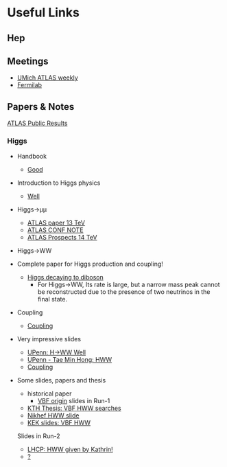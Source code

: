# Useful Links

## Hep

## Meetings

* [UMich ATLAS weekly](https://indico.cern.ch/category/529/)
* [Fermilab](http://theory.fnal.gov/jetp/)

## Papers & Notes

[ATLAS Public Results](https://twiki.cern.ch/twiki/bin/view/AtlasPublic/HiggsPublicResults)

### Higgs

* Handbook 
  * [Good](https://arxiv.org/pdf/1307.1347.pdf)
  
* Introduction to Higgs physics
  * [Well](https://cds.cern.ch/record/272356/files/9411325.pdf)

* Higgs&rightarrow;&mu;&mu;
  * [ATLAS paper 13 TeV](https://arxiv.org/pdf/1705.04582.pdf)
  * [ATLAS CONF NOTE](https://cds.cern.ch/record/2628763/files/ATLAS-CONF-2018-026.pdf)
  * [ATLAS Prospects 14 TeV](https://cds.cern.ch/record/2319741/files/ATL-PHYS-PUB-2018-006.pdf)


* Higgs&rightarrow;WW
 * Complete paper for Higgs production and coupling!
   * [Higgs decaying to diboson](https://ac.els-cdn.com/S0370269313006369/1-s2.0-S0370269313006369-main.pdf?_tid=651966e2-ceba-4cfd-b78e-12bd50a5ea85&acdnat=1545409277_7f8fec715c8dac26948dd16b868bcb6c)
      * For Higgs&rightarrow;WW,
      Its rate is large, but a narrow mass peak cannot be reconstructed due to the presence of two neutrinos in the final state. 
      
 * Coupling 
   * [Coupling](https://indico.cern.ch/event/477407/contributions/2197206/attachments/1369127/2075542/Guindon_HiggsCoupling2016.pdf)
      
      
 * Very impressive slides
   * [UPenn: H->WW Well](http://www.hep.upenn.edu/HEP_website_09/Talks/Seminars/talks/2014_Joana.pdf)
   * [UPenn - Tae Min Hong: HWW](https://web.fnal.gov/organization/theory/JETP/2014/TaeMinHong20140124_FNALWineAndCheese.pdf)
   * [Coupling](https://indico.desy.de/indico/event/6527/contribution/13/material/5/0.pdf)

 * Some slides, papers and thesis
   * historical paper
     * [VBF origin](https://lib-extopc.kek.jp/preprints/PDF/1984/8403/8403049.pdf)
   slides in Run-1
   * [KTH Thesis: VBF HWW searches](http://gluon.particle.kth.se/~jostran/Masters/ErikDahlberg.pdf)
   * [Nikhef HWW slide](https://cds.cern.ch/record/1745985/files/ATL-PHYS-SLIDE-2014-489.pdf)
   * [KEK slides: VBF HWW](http://atlas.kek.jp/physics/Prague-kanzaki-1.pdf)
   
   Slides in Run-2
   * [LHCP: HWW given by Kathrin!](https://indico.cern.ch/event/517784/contributions/2558856/attachments/1459273/2253515/LHCP_HWW_tautau_mumu_KB_150517.pdf) 
   * [?](https://indico.mpp.mpg.de/event/2896/contribution/0/material/slides/0.pdf)
  
